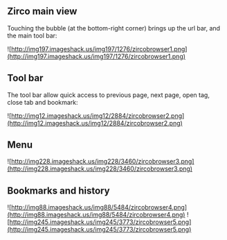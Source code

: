 ## Zirco main view ##

Touching the bubble (at the bottom-right corner) brings up the url bar, and the main tool bar:

![http://img197.imageshack.us/img197/1276/zircobrowser1.png](http://img197.imageshack.us/img197/1276/zircobrowser1.png)

## Tool bar ##

The tool bar allow quick access to previous page, next page, open tag, close tab and bookmark:

![http://img12.imageshack.us/img12/2884/zircobrowser2.png](http://img12.imageshack.us/img12/2884/zircobrowser2.png)

## Menu ##

![http://img228.imageshack.us/img228/3460/zircobrowser3.png](http://img228.imageshack.us/img228/3460/zircobrowser3.png)

## Bookmarks and history ##
![http://img88.imageshack.us/img88/5484/zircobrowser4.png](http://img88.imageshack.us/img88/5484/zircobrowser4.png)
![http://img245.imageshack.us/img245/3773/zircobrowser5.png](http://img245.imageshack.us/img245/3773/zircobrowser5.png)
